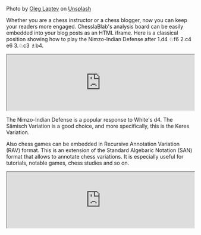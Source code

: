 Photo by [Oleg Laptev](https://unsplash.com/@snowshade?utm_content=creditCopyText&utm_medium=referral&utm_source=unsplash) on [Unsplash](https://unsplash.com/photos/white-concrete-wall-7jQh3EiS8Bs?utm_content=creditCopyText&utm_medium=referral&utm_source=unsplash)

Whether you are a chess instructor or a chess blogger, now you can keep your readers more engaged. ChesslaBlab's analysis board can be easily embedded into your blog posts as an HTML iframe. Here is a classical position showing how to play the Nimzo-Indian Defense after 1.d4 ♘f6 2.c4 e6 3.♘c3 ♗b4.

<iframe
  title="E25 Nimzo-Indian Defense: Sämisch Variation, Keres Variation"
  width="100%"
  onload="resize(this)"
  src="https://chesslablab.org/en/iframe/analysis/classical/rnbqk2r%2Fpppp1ppp%2F4pn2%2F8%2F1bPP4%2F2N5%2FPP2PPPP%2FR1BQKBNR%20w%20KQkq%20-/4.f3%20d5%205.a3%20Bxc3%2B%206.bxc3%20c5%207.cxd5%20Nxd5%208.dxc5"
>
</iframe>

The Nimzo-Indian Defense is a popular response to White's d4. The Sämisch Variation is a good choice, and more specifically, this is the Keres Variation.

Also chess games can be embedded in Recursive Annotation Variation (RAV) format. This is an extension of the Standard Algebaric Notation (SAN) format that allows to annotate chess variations. It is especially useful for tutorials, notable games, chess studies and so on.

<iframe
  title="Lasker - Capablanca World Championship"
  width="100%"
  onload="resize(this)"
  src="https://chesslablab.org/en/iframe/annotations/classical/rnbqkbnr%2Fpppppppp%2F8%2F8%2F8%2F8%2FPPPPPPPP%2FRNBQKBNR%20w%20KQkq%20-/%7B%20Adapted%20notes%2C%20originally%20by%20J.%20R.%20Capablanca.%20%7D%201.d4%20d5%202.c4%20e6%203.Nc3%20Nf6%204.Bg5%20Be7%205.e3%20O-O%206.Nf3%20Nbd7%207.Qc2%20c6%20(7...c5%20%7B%20is%20the%20proper%20move.%20%7D)%208.Bd3%20(8.O-O-O%20%7B%20would%20have%20been%20a%20much%20more%20energetic%20way%20of%20continuing%2C%20but%20probably%20White%20did%20not%20want%20to%20take%20the%20risk%20of%20exposing%20its%20king%20to%20a%20queen%27s%20side%20attack.%20%7D)%208...dxc4%209.Bxc4%20Nd5%2010.Bxe7%20Qxe7%2011.O-O%20Nxc3%2012.bxc3%20b6%2013.Bd3%20g6%2014.a4%20Bb7%2015.a5%20c5%2016.Nd2%20%7B%20may%20not%20have%20been%20White%27s%20best%20move%20yet%20it%20is%20extremely%20difficult%20to%20point%20out%20anything%20better.%7D%20e5%20%7B%20is%20probably%20the%20only%20move%20to%20save%20the%20game.%20It%20was%20essential%20to%20break%20up%20White%27s%20center%20to%20create%20a%20weakness%20in%20White%27s%20game.%20This%20would%20compensate%20Black%20for%20its%20queen%20side%20weakness.%20%7D%2017.Be4%20Bxe4%2018.Qxe4%20Rae8%2019.axb6%20axb6%2020.Ra7%20exd4%2021.Qc6%20(21.Qxe7%20%7B%20was%20slightly%20better%20but%20Black%20had%20in%20that%20case%20an%20adequate%20defense.%20%7D)%2021...Rd8%2022.cxd4%20cxd4%2023.exd4%20(23.Ne4%20Nb8%20%241)%2023...Qf6%2024.Qxf6%20Nxf6%2025.Nf3%20Nd5%2026.Rb1%20f6%2027.Kf1%20Rf7%2028.Rba1%20Rdd7%2029.Rxd7%20Rxd7%2030.g3%20%7B%20and%20there%20was%20no%20reason%20to%20continue%20the%20game%20because%20neither%20player%20had%20much%20to%20do.%20%7D%201%2F2-1%2F2"
>
